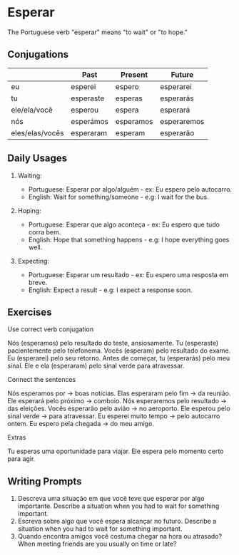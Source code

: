 # Esperar

The Portuguese verb "esperar" means "to wait" or "to hope."

## Conjugations

|                 | Past      | Present   | Future      |
| --------------- | --------- | --------- | ----------- |
| eu              | esperei   | espero    | esperarei   |
| tu              | esperaste | esperas   | esperarás   |
| ele/ela/você    | esperou   | espera    | esperará    |
| nós             | esperámos | esperamos | esperaremos |
| eles/elas/vocês | esperaram | esperam   | esperarão   |

## Daily Usages

1. Waiting:

   - Portuguese: Esperar por algo/alguém - ex: Eu espero pelo autocarro.
   - English: Wait for something/someone - e.g: I wait for the bus.

2. Hoping:

   - Portuguese: Esperar que algo aconteça - ex: Eu espero que tudo corra bem.
   - English: Hope that something happens - e.g: I hope everything goes well.

3. Expecting:

   - Portuguese: Esperar um resultado - ex: Eu espero uma resposta em breve.
   - English: Expect a result - e.g: I expect a response soon.

## Exercises

Use correct verb conjugation

Nós (esperamos) pelo resultado do teste, ansiosamente.
Tu (esperaste) pacientemente pelo telefonema.
Vocês (esperam) pelo resultado do exame.
Eu (esperarei) pelo seu retorno.
Antes de começar, tu (esperarás) pelo meu sinal.
Ele e ela (esperaram) pelo sinal verde para atravessar.

Connect the sentences

Nós esperamos por -> boas notícias.
Elas esperaram pelo fim -> da reunião.
Ele esperará pelo próximo -> comboio.
Nós esperaremos pelo resultado -> das eleições.
Vocês esperarão pelo avião -> no aeroporto.
Ele esperou pelo sinal verde -> para atravessar.
Eu esperei muito tempo -> pelo autocarro ontem.
Eu espero pela chegada -> do meu amigo.

Extras

Tu esperas uma oportunidade para viajar.
Ele espera pelo momento certo para agir.

## Writing Prompts

1. Descreva uma situação em que você teve que esperar por algo importante. Describe a situation when you had to wait for something important.
2. Escreva sobre algo que você espera alcançar no futuro. Describe a situation when you had to wait for something important.
3. Quando encontra amigos você costuma chegar na hora ou atrasado? When meeting friends are you usually on time or late?
